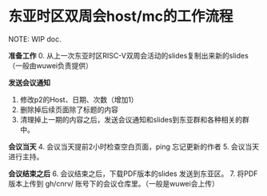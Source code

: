 # 东亚时区双周会host/mc的工作流程

NOTE: WIP doc.

**准备工作**
0. 从上一次东亚时区RISC-V双周会活动的slides复制出来新的slides（一般由wuwei负责提供）

**发送会议通知**
1. 修改p2的Host、日期、次数（增加1）
2. 删除掉后续页面除了标题的内容
3. 清理掉上一期的内容之后，发送会议通知和slides到东亚群和各种相关的群中。

**会议当天**
4. 会议当天提前2小时检查空白页面，ping 忘记更新的作者
5. 会议当天进行主持。

**会议结束之后**
6. 会议结束之后，下载PDF版本的slides 发送到东亚区。
7. 将PDF版本上传到 gh/cnrv/ 账号下的会议仓库里。（一般是wuwei会上传）

